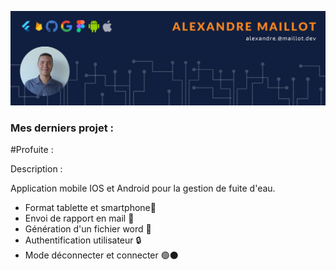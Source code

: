 ![Cover](https://github.com/AlexandreMaillot/AlexandreMaillot/blob/main/img/banniere_img.png)

### Mes derniers projet :

#Profuite : 

Description : 

Application mobile IOS et Android pour la gestion de fuite d'eau.
- Format tablette et smartphone📱
- Envoi de rapport en mail 📧
- Génération d'un fichier word 📄
- Authentification utilisateur 🔒
- Mode déconnecter et connecter 🟢⚫


